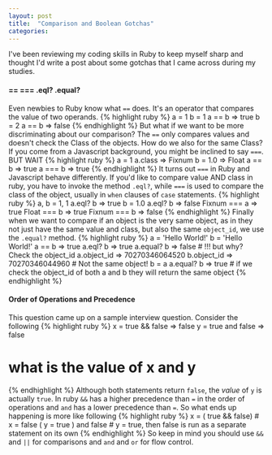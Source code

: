 ```yaml
---
layout: post
title:  "Comparison and Boolean Gotchas"
categories:
---
```

I've been reviewing my coding skills in Ruby to keep myself sharp and thought I'd write a post about some gotchas that I came across during my studies.

#### == === .eql? .equal?
Even newbies to Ruby know what `==` does. It's an operator that compares the value of two operands.
{% highlight ruby %}
a = 1
b = 1
a == b
=> true
b = 2
a == b
=> false
{% endhighlight %}
But what if we want to be more discriminating about our comparison? The `==` only compares values and doesn't check the Class of the objects. How do we also for the same Class? If you come from a Javascript background, you might be inclined to say `===`. BUT WAIT
{% highlight ruby %}
a = 1
a.class
=> Fixnum
b = 1.0
=> Float
a == b
=> true
a === b
=> true
{% endhighlight %}
It turns out `===` in Ruby and Javascript behave differently. If you'd like to compare value AND class in ruby, you have to invoke the method `.eql?`, while `===` is used to compare the class of the object, usually in `when` clauses of `case` statements.
{% highlight ruby %}
a, b = 1, 1
a.eql? b
=> true
b = 1.0
a.eql? b
=> false
Fixnum === a
=> true
Float === b
=> true
Fixnum === b
=> false
{% endhighlight %}
Finally when we want to compare if an object is the very same object, as in they not just have the same value and class, but also the same `object_id`, we use the `.equal?` method.
{% highlight ruby %}
a = 'Hello World!'
b = 'Hello World!'
a == b
=> true
a.eql? b
=> true
a.equal? b
=> false # !!! but why? Check the object_id
a.object_id
=> 70270346064520
b.object_id
=> 70270346044960 # Not the same object!
b = a
a.equal? b
=> true # if we check the object_id of both a and b they will return the same object
{% endhighlight %}

#### Order of Operations and Precedence
This question came up on a sample interview question. Consider the following
{% highlight ruby %}
x = true && false
=> false
y = true and false
=> false
# what is the value of x and y
{% endhighlight %}
Although both statements return `false`, the *value* of `y` is actually `true`. In ruby `&&` has a higher precedence than `=` in the order of operations and `and` has a lower precedence than `=`. So what ends up happening is more like following
{% highlight ruby %}
x = ( true && false) # x = false
( y = true ) and false # y = true, then false is run as a separate statement on its own
{% endhighlight %}
So keep in mind you should use `&&` and `||` for comparisons and `and` and `or` for flow control.
